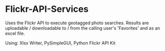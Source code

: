 # Flickr-API-Services

Uses the Flickr API to execute geotagged photo searches. Results are uploadable / downloadable to / from the calling user's 'Favorites' and as an excel file.


Using: 
Xlsx Writer, 
PySimpleGUI, 
Python Flickr API Kit
